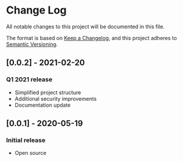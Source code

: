 # Change Log
All notable changes to this project will be documented in this file.

The format is based on [Keep a Changelog](https://keepachangelog.com/en/1.0.0/),
and this project adheres to [Semantic Versioning](https://semver.org/spec/v2.0.0.html).

## [0.0.2] - 2021-02-20
### Q1 2021 release
- Simplified project structure
- Additional security improvements
- Documentation update

## [0.0.1] - 2020-05-19
### Initial release
- Open source
